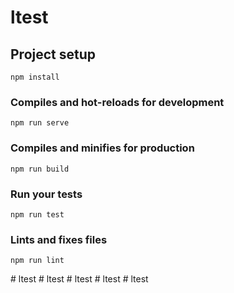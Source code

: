 # ltest

## Project setup
```
npm install
```

### Compiles and hot-reloads for development
```
npm run serve
```

### Compiles and minifies for production
```
npm run build
```

### Run your tests
```
npm run test
```

### Lints and fixes files
```
npm run lint
```
#   l t e s t  
 #   l t e s t  
 #   l t e s t  
 #   l t e s t  
 #   l t e s t  
 